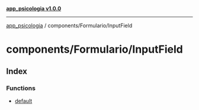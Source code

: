 [**app_psicologia v1.0.0**](../../../README.md)

***

[app_psicologia](../../../modules.md) / components/Formulario/InputField

# components/Formulario/InputField

## Index

### Functions

- [default](functions/default.md)
